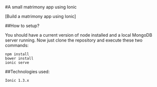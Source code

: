 #A small matrimony app using Ionic

[Build a matrimony app using Ionic]

##How to setup?

You should have a current version of node installed and a local MongoDB server running. Now just clone the repository and execute these two commands:

```
npm install
bower install
ionic serve

```

##Technologies used:

```
Ionic 1.3.x
```
